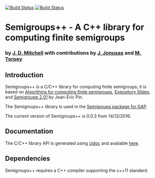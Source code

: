 [![Build Status](https://travis-ci.org/james-d-mitchell/libsemigroups.svg?branch=master)](https://travis-ci.org/james-d-mitchell/libsemigroups)
[![Build Status](https://ci.appveyor.com/api/projects/status/github/james-d-mitchell/libsemigroups)](https://ci.appveyor.com/api/projects/status/github/james-d-mitchell/libsemigroups) 

# Semigroups++ - A C++ library for computing finite semigroups
### by [J. D. Mitchell](http://www-groups.mcs.st-andrews.ac.uk/~jamesm/) with contributions by [J. Jonusas](http://www-circa.mcs.st-andrews.ac.uk/~julius/) and [M. Torpey](http://www-circa.mcs.st-andrews.ac.uk/~mct25/)

## Introduction
Semigroups++ is a C/C++ library for computing finite semigroups; it is based on 
[Algorithms for computing finite semigroups](https://www.irif.fr/~jep/PDF/Rio.pdf), 
[Expository Slides](https://www.irif.fr/~jep/PDF/Exposes/StAndrews.pdf), and 
[Semigroupe 2.01](https://www.irif.fr/~jep/Logiciels/Semigroupe2.0/semigroupe2.html) by Jean-Eric Pin.

The Semigroups++ library is used in the [Semigroups package for GAP](https://gap-packages.github.io/Semigroups/).

The current version of Semigroups++ is 0.0.3 from 14/12/2016.

## Documentation
The C/C++ library API is generated using [cldoc](https://github.com/jessevdk/cldoc) and available [here](http://james-d-mitchell.github.io/libsemigroups/).

## Dependencies

Semigroups++ requires a C++ compiler supporting the c++11 standard.

